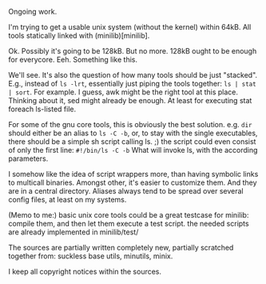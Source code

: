 Ongoing work. 

I'm trying to get a usable unix system (without the kernel)
within 64kB. All tools statically linked with (minilib)[minilib].


Ok. Possibly it's going to be 128kB.
But no more. 128kB ought to be enough for everycore. Eeh. Something like this.

We'll see. It's also the question of how many tools should be just "stacked".
E.g., instead of `ls -lrt`, essentially just piping the tools together: `ls | stat | sort`.
For example. I guess, awk might be the right tool at this place.
Thinking about it, sed might already be enough. 
At least for executing stat foreach ls-listed file.

For some of the gnu core tools, this is obviously the best solution.
e.g. `dir` should either be an alias to `ls -C -b`,
or, to stay with the single executables, 
there should be a simple sh script calling ls.
;) the script could even consist of only the first line: `#!/bin/ls -C -b`
What will invoke ls, with the according parameters.

I somehow like the idea of script wrappers more, 
than having symbolic links to multicall binaries.
Amongst other, it's easier to customize them.
And they are in a central directory. Aliases always tend to be spread 
over several config files, at least on my systems.




(Memo to me:) basic unix core tools could be a great testcase for minilib:
 compile them, and then let them execute a test script.
 the needed scripts are already implemented in minilib/test/




The sources are partially written completely new, 
partially scratched together from: suckless base utils, minutils, minix.

I keep all copyright notices within the sources.



